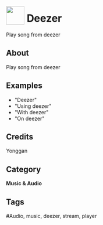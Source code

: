 # <img src="https://raw.githack.com/FortAwesome/Font-Awesome/master/svgs/solid/robot.svg" card_color="#22A7F0" width="50" height="50" style="vertical-align:bottom"/> Deezer
Play song from deezer

## About
Play song from deezer

## Examples
* "Deezer"
* "Using deezer"
* "With deezer"
* "On deezer"

## Credits
Yonggan

## Category
**Music & Audio**

## Tags
#Audio, music, deezer, stream, player

